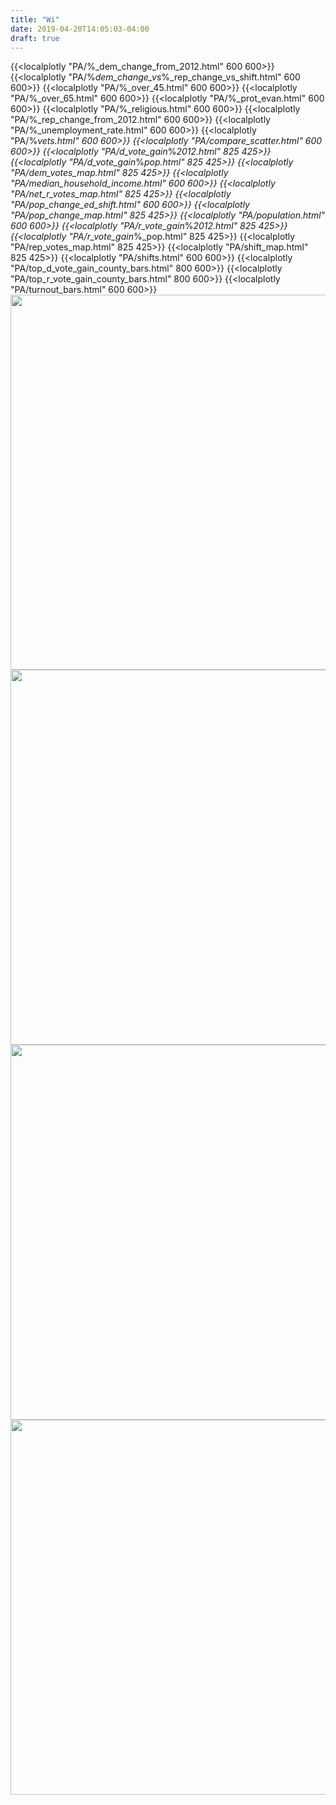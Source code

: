 ```yaml
---
title: "Wi"
date: 2019-04-20T14:05:03-04:00
draft: true
---
```




{{<localplotly "PA/%_dem_change_from_2012.html" 600 600>}}
{{<localplotly "PA/%_dem_change_vs_%_rep_change_vs_shift.html" 600 600>}}
{{<localplotly "PA/%_over_45.html" 600 600>}}
{{<localplotly "PA/%_over_65.html" 600 600>}}
{{<localplotly "PA/%_prot_evan.html" 600 600>}}
{{<localplotly "PA/%_religious.html" 600 600>}}
{{<localplotly "PA/%_rep_change_from_2012.html" 600 600>}}
{{<localplotly "PA/%_unemployment_rate.html" 600 600>}}
{{<localplotly "PA/%_vets.html" 600 600>}}
{{<localplotly "PA/compare_scatter.html" 600 600>}}
{{<localplotly "PA/d_vote_gain_%_2012.html" 825 425>}}
{{<localplotly "PA/d_vote_gain_%_pop.html" 825 425>}}
{{<localplotly "PA/dem_votes_map.html" 825 425>}}
{{<localplotly "PA/median_household_income.html" 600 600>}}
{{<localplotly "PA/net_r_votes_map.html" 825 425>}}
{{<localplotly "PA/pop_change_ed_shift.html" 600 600>}}
{{<localplotly "PA/pop_change_map.html" 825 425>}}
{{<localplotly "PA/population.html" 600 600>}}
{{<localplotly "PA/r_vote_gain_%_2012.html" 825 425>}}
{{<localplotly "PA/r_vote_gain_%_pop.html" 825 425>}}
{{<localplotly "PA/rep_votes_map.html" 825 425>}}
{{<localplotly "PA/shift_map.html" 825 425>}}
{{<localplotly "PA/shifts.html" 600 600>}}
{{<localplotly "PA/top_d_vote_gain_county_bars.html" 800 600>}}
{{<localplotly "PA/top_r_vote_gain_county_bars.html" 800 600>}}
{{<localplotly "PA/turnout_bars.html" 600 600>}}
<img src="/PA/net_gop_votes_waterfall.png" width="600" height="600" />
<img src="/PA/r_votes_waterfall.png" width="600" height="600" />
<img src="/PA/d_votes_waterfall.png" width="600" height="600" />
<img src="/PA/tot_votes_waterfall.png" width="600" height="600" />

